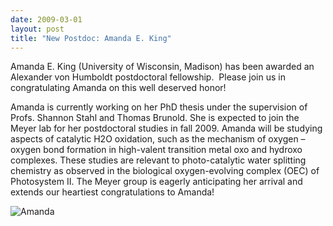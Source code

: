 ```yaml
---
date: 2009-03-01
layout: post
title: "New Postdoc: Amanda E. King"
---
```


Amanda E. King (University of Wisconsin, Madison) has been awarded an Alexander von Humboldt postdoctoral fellowship. 
Please join us in congratulating Amanda on this well deserved honor!

Amanda is currently working on her PhD thesis under the supervision of Profs. Shannon Stahl and Thomas Brunold. 
She is expected to join the Meyer lab for her postdoctoral studies in fall 2009. 
Amanda will be studying aspects of catalytic H2O oxidation, such as the  mechanism of oxygen – oxygen bond formation in high-valent transition metal oxo and hydroxo complexes. 
These studies are relevant to photo-catalytic water splitting chemistry as observed in the  biological oxygen-evolving complex (OEC) of Photosystem II. 
The Meyer group is eagerly anticipating her arrival and extends our heartiest congratulations to Amanda!                         

![Amanda](img/AEKing.JPG)
